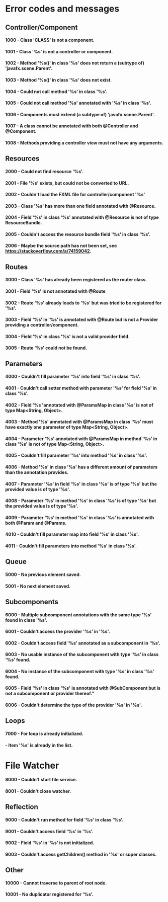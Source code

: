 # Error codes and messages

## Controller/Component
#### 1000 - Class 'CLASS' is not a component.
#### 1001 - Class '%s' is not a controller or component.
#### 1002 - Method '%s()' in class '%s' does not return a (subtype of) 'javafx.scene.Parent'.
#### 1003 - Method '%s()' in class '%s' does not exist.
#### 1004 - Could not call method '%s' in class '%s'.
#### 1005 - Could not call method '%s' annotated with '%s' in class '%s'.
#### 1006 - Components must extend (a subtype of) 'javafx.scene.Parent'.
#### 1007 - A class cannot be annotated with both @Controller and @Component.
#### 1008 - Methods providing a controller view must not have any arguments.

## Resources
#### 2000 - Could not find resource '%s'.
#### 2001 - File '%s' exists, but could not be converted to URL.
#### 2002 - Couldn't load the FXML file for controller/component '%s'
#### 2003 - Class '%s' has more than one field annotated with @Resource.
#### 2004 - Field '%s' in class '%s' annotated with @Resource is not of type ResourceBundle.
#### 2005 - Couldn't access the resource bundle field '%s' in class '%s'.
#### 2006 - Maybe the source path has not been set, see https://stackoverflow.com/a/74159042.

## Routes
#### 3000 - Class '%s' has already been registered as the router class.
#### 3001 - Field '%s' is not annotated with @Route
#### 3002 - Route '%s' already leads to '%s' but was tried to be registered for '%s'.
#### 3003 - Field '%s' in '%s' is annotated with @Route but is not a Provider<T> providing a controller/component.
#### 3004 - Field '%s' in class '%s' is not a valid provider field.
#### 3005 - Route '%s' could not be found.

## Parameters
#### 4000 - Couldn't fill parameter '%s' into field '%s' in class '%s'.
#### 4001 - Couldn't call setter method with parameter '%s' for field '%s' in class '%s'.
#### 4002 - Field '%s 'annotated with @ParamsMap in class '%s' is not of type Map<String, Object>.
#### 4003 - Method '%s' annotated with @ParamsMap in class '%s' must have exactly one parameter of type Map<String, Object>.
#### 4004 - Parameter '%s' annotated with @ParamsMap in method '%s' in class '%s' is not of type Map<String, Object>.
#### 4005 - Couldn't fill parameter '%s' into method '%s' in class '%s'.
#### 4006 - Method '%s' in class '%s' has a different amount of parameters than the annotation provides.
#### 4007 - Parameter '%s' in field '%s' in class '%s' is of type '%s' but the provided value is of type '%s'.
#### 4008 - Parameter '%s' in method '%s' in class '%s' is of type '%s' but the provided value is of type '%s'.
#### 4009 - Parameter '%s' in method '%s' in class '%s' is annotated with both @Param and @Params.
#### 4010 - Couldn't fill parameter map into field '%s' in class '%s'.
#### 4011 - Couldn't fill parameters into method '%s' in class '%s'.

## Queue
#### 5000 - No previous element saved.
#### 5001 - No next element saved.

## Subcomponents
#### 6000 - Multiple subcomponent annotations with the same type '%s' found in class '%s'.
#### 6001 - Couldn't access the provider '%s' in '%s'.
#### 6002 - Couldn't access field '%s' annotated as a subcomponent in '%s'.
#### 6003 - No usable instance of the subcomponent with type '%s' in class '%s' found.
#### 6004 - No instance of the subcomponent with type '%s' in class '%s' found.
#### 6005 - Field '%s' in class '%s' is annotated with @SubComponent but is not a subcomponent or provider thereof."
#### 6006 - Couldn't determine the type of the provider '%s' in '%s'.

## Loops
#### 7000 - For loop is already initialized.
####  - Item '%s' is already in the list.

# File Watcher
#### 8000 - Couldn't start file service.
#### 8001 - Couldn't close watcher.

## Reflection
#### 9000 - Couldn't run method for field '%s' in class '%s'.
#### 9001 - Couldn't access field '%s' in '%s'.
#### 9002 - Field '%s' in '%s' is not initialized.
#### 9003 - Couldn't access getChildren() method in '%s' or super classes.

## Other
#### 10000 - Cannot traverse to parent of root node.
#### 10001 - No duplicator registered for '%s'.